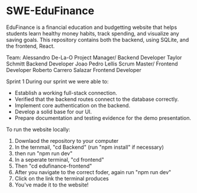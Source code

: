 # SWE-EduFinance 
EduFinance is a financial education and budgetting website that helps students learn healthy money habits, track spending, and visualize any saving goals. This repository contains both the backend, using SQLite, and the frontend, React.

Team:
Alessandro De-La-O       Project Manager/ Backend Developer
Taylor Schmitt           Backend Developer
Joao Pedro Lellis        Scrum Master/ Frontend Developer
Roberto Carrero Salazar  Frontend Developer

Sprint 1
During our sprint we were able to:
- Establish a working full-stack connection.
- Verified that the backend routes connect to the database correctly.
- Implement core authentication on the backend.
- Develop a solid base for our UI.
- Prepare documentation and testing evidence for the demo presentation.


To run the website locally:
1. Downlaod the repository to your computer
2. In the ternmail, "cd Backend" (run "npm install" if necessary)
3. then run "npm run dev"
4. In a seperate terminal, "cd frontend"
5. Then "cd edufinance-frontend"
6. After you navigate to the correct foder, again run "npm run dev"
7. Click on the link the terminal produces
8. You've made it to the website!
